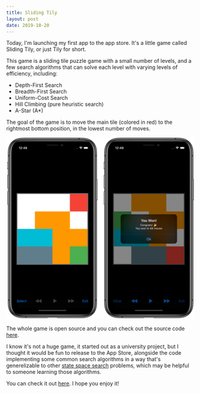 ```yaml
---
title: Sliding Tily
layout: post
date: 2019-10-20
---
```


Today, I'm launching my first app to the app store.
It's a little game called Sliding Tily, or just Tily for short.

This game is a sliding tile puzzle game with a small number of levels, and a few search algorithms that can solve each level with varying levels of efficiency, including:

- Depth-First Search
- Breadth-First Search
- Uniform-Cost Search
- Hill Climbing (pure heuristic search)
- A-Star (A*)

The goal of the game is to move the main tile (colored in red) to the rightmost bottom position, in the lowest number of moves.

![Sliding Tily Screenshots](/assets/tily-announcement-screenshots.png)

The whole game is open source and you can check out the source code [here](https://github.com/koshakji/tily).

I know it's not a huge game, it started out as a university project, but I thought it would be fun to release to the App Store, alongside the code implementing some common search algorithms in a way that's generelizable to other [state space search](https://en.wikipedia.org/wiki/State_space_search) problems, which may be helpful to someone learning those algorithms.

You can check it out [here](https://apps.apple.com/us/app/sliding-tily/id1482540864). I hope you enjoy it!